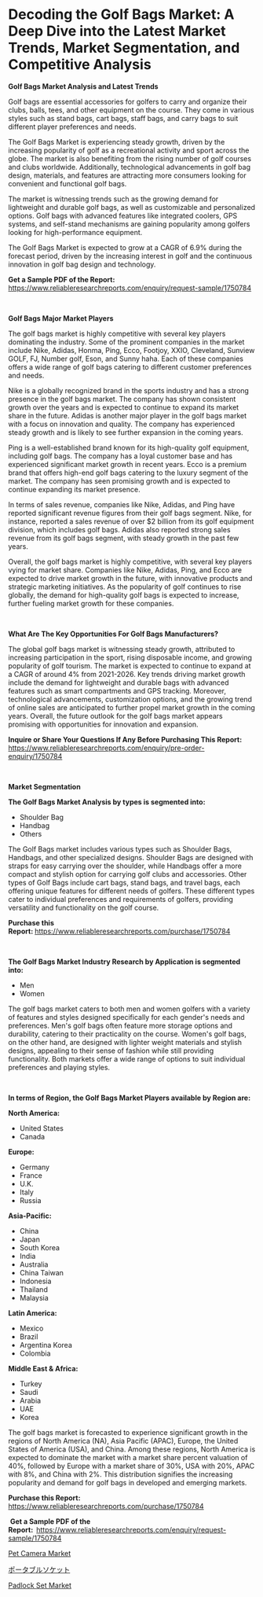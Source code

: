 <p><h1>Decoding the Golf Bags Market: A Deep Dive into the Latest Market Trends, Market Segmentation, and Competitive Analysis</h1></p><p><strong>Golf Bags Market Analysis and Latest Trends</strong></p>
<p><p>Golf bags are essential accessories for golfers to carry and organize their clubs, balls, tees, and other equipment on the course. They come in various styles such as stand bags, cart bags, staff bags, and carry bags to suit different player preferences and needs.</p><p>The Golf Bags Market is experiencing steady growth, driven by the increasing popularity of golf as a recreational activity and sport across the globe. The market is also benefiting from the rising number of golf courses and clubs worldwide. Additionally, technological advancements in golf bag design, materials, and features are attracting more consumers looking for convenient and functional golf bags.</p><p>The market is witnessing trends such as the growing demand for lightweight and durable golf bags, as well as customizable and personalized options. Golf bags with advanced features like integrated coolers, GPS systems, and self-stand mechanisms are gaining popularity among golfers looking for high-performance equipment.</p><p>The Golf Bags Market is expected to grow at a CAGR of 6.9% during the forecast period, driven by the increasing interest in golf and the continuous innovation in golf bag design and technology.</p></p>
<p><strong>Get a Sample PDF of the Report:&nbsp;</strong> <a href="https://www.reliableresearchreports.com/enquiry/request-sample/1750784">https://www.reliableresearchreports.com/enquiry/request-sample/1750784</a></p>
<p>&nbsp;</p>
<p><strong>Golf Bags Major Market Players</strong></p>
<p><p>The golf bags market is highly competitive with several key players dominating the industry. Some of the prominent companies in the market include Nike, Adidas, Honma, Ping, Ecco, Footjoy, XXIO, Cleveland, Sunview GOLF, FJ, Number golf, Eson, and Sunny haha. Each of these companies offers a wide range of golf bags catering to different customer preferences and needs.</p><p>Nike is a globally recognized brand in the sports industry and has a strong presence in the golf bags market. The company has shown consistent growth over the years and is expected to continue to expand its market share in the future. Adidas is another major player in the golf bags market with a focus on innovation and quality. The company has experienced steady growth and is likely to see further expansion in the coming years.</p><p>Ping is a well-established brand known for its high-quality golf equipment, including golf bags. The company has a loyal customer base and has experienced significant market growth in recent years. Ecco is a premium brand that offers high-end golf bags catering to the luxury segment of the market. The company has seen promising growth and is expected to continue expanding its market presence.</p><p>In terms of sales revenue, companies like Nike, Adidas, and Ping have reported significant revenue figures from their golf bags segment. Nike, for instance, reported a sales revenue of over $2 billion from its golf equipment division, which includes golf bags. Adidas also reported strong sales revenue from its golf bags segment, with steady growth in the past few years.</p><p>Overall, the golf bags market is highly competitive, with several key players vying for market share. Companies like Nike, Adidas, Ping, and Ecco are expected to drive market growth in the future, with innovative products and strategic marketing initiatives. As the popularity of golf continues to rise globally, the demand for high-quality golf bags is expected to increase, further fueling market growth for these companies.</p></p>
<p>&nbsp;</p>
<p><strong>What Are The Key Opportunities For Golf Bags Manufacturers?</strong></p>
<p><p>The global golf bags market is witnessing steady growth, attributed to increasing participation in the sport, rising disposable income, and growing popularity of golf tourism. The market is expected to continue to expand at a CAGR of around 4% from 2021-2026. Key trends driving market growth include the demand for lightweight and durable bags with advanced features such as smart compartments and GPS tracking. Moreover, technological advancements, customization options, and the growing trend of online sales are anticipated to further propel market growth in the coming years. Overall, the future outlook for the golf bags market appears promising with opportunities for innovation and expansion.</p></p>
<p><strong>Inquire or Share Your Questions If Any Before Purchasing This Report:</strong> <a href="https://www.reliableresearchreports.com/enquiry/pre-order-enquiry/1750784">https://www.reliableresearchreports.com/enquiry/pre-order-enquiry/1750784</a></p>
<p>&nbsp;</p>
<p><strong>Market Segmentation</strong></p>
<p><strong>The Golf Bags Market Analysis by types is segmented into:</strong></p>
<p><ul><li>Shoulder Bag</li><li>Handbag</li><li>Others</li></ul></p>
<p><p>The Golf Bags market includes various types such as Shoulder Bags, Handbags, and other specialized designs. Shoulder Bags are designed with straps for easy carrying over the shoulder, while Handbags offer a more compact and stylish option for carrying golf clubs and accessories. Other types of Golf Bags include cart bags, stand bags, and travel bags, each offering unique features for different needs of golfers. These different types cater to individual preferences and requirements of golfers, providing versatility and functionality on the golf course.</p></p>
<p><strong>Purchase this Report:&nbsp;</strong><a href="https://www.reliableresearchreports.com/purchase/1750784">https://www.reliableresearchreports.com/purchase/1750784</a></p>
<p>&nbsp;</p>
<p><strong>The Golf Bags Market Industry Research by Application is segmented into:</strong></p>
<p><ul><li>Men</li><li>Women</li></ul></p>
<p><p>The golf bags market caters to both men and women golfers with a variety of features and styles designed specifically for each gender's needs and preferences. Men's golf bags often feature more storage options and durability, catering to their practicality on the course. Women's golf bags, on the other hand, are designed with lighter weight materials and stylish designs, appealing to their sense of fashion while still providing functionality. Both markets offer a wide range of options to suit individual preferences and playing styles.</p></p>
<p>&nbsp;</p>
<p><strong>In terms of Region, the Golf Bags Market Players available by Region are:</strong></p>
<p>
    <p> <strong> North America: </strong>
        <ul>
            <li>United States</li>
            <li>Canada</li>
        </ul>
        </p> 
    <p> <strong> Europe: </strong>
        <ul>
            <li>Germany</li>
            <li>France</li>
            <li>U.K.</li>
            <li>Italy</li>
            <li>Russia</li>
        </ul>
        </p> 
    <p> <strong> Asia-Pacific: </strong>
        <ul>
            <li>China</li>
            <li>Japan</li>
            <li>South Korea</li>
            <li>India</li>
            <li>Australia</li>
            <li>China Taiwan</li>
            <li>Indonesia</li>
            <li>Thailand</li>
            <li>Malaysia</li>
        </ul>
        </p> 
    <p> <strong> Latin America: </strong>
        <ul>
            <li>Mexico</li>
            <li>Brazil</li>
            <li>Argentina Korea</li>
            <li>Colombia</li>
        </ul>
        </p> 
    <p> <strong> Middle East & Africa: </strong>
        <ul>
            <li>Turkey</li>
            <li>Saudi</li>
            <li>Arabia</li>
            <li>UAE</li>
            <li>Korea</li>
        </ul>
    </p>
    </p>
<p><p>The golf bags market is forecasted to experience significant growth in the regions of North America (NA), Asia Pacific (APAC), Europe, the United States of America (USA), and China. Among these regions, North America is expected to dominate the market with a market share percent valuation of 40%, followed by Europe with a market share of 30%, USA with 20%, APAC with 8%, and China with 2%. This distribution signifies the increasing popularity and demand for golf bags in developed and emerging markets.</p></p>
<p><strong>Purchase this Report: </strong><a href="https://www.reliableresearchreports.com/purchase/1750784">https://www.reliableresearchreports.com/purchase/1750784</a></p>
<p>&nbsp;<strong>Get a Sample PDF of the Report:&nbsp;&nbsp;</strong><a href="https://www.reliableresearchreports.com/enquiry/request-sample/1750784">https://www.reliableresearchreports.com/enquiry/request-sample/1750784</a></p>
<p><strong></strong></p>
<p><p><a href="https://github.com/Sherrillcrooksxa8i18ucf2m/Market-Research-Report-List-1/blob/main/pet-camera-market.md">Pet Camera Market</a></p><p><a href="https://medium.com/@santosuigrtley997836/%E3%83%9D%E3%83%BC%E3%82%BF%E3%83%96%E3%83%AB%E3%82%BD%E3%82%B1%E3%83%83%E3%83%88%E5%B8%82%E5%A0%B4-%E7%AB%B6%E4%BA%89%E5%88%86%E6%9E%90-%E5%B8%82%E5%A0%B4%E5%8B%95%E5%90%91-%E3%81%8A%E3%82%88%E3%81%B32031%E5%B9%B4%E3%81%BE%E3%81%A7%E3%81%AE%E4%BA%88%E6%B8%AC-48a799d44bb1">ポータブルソケット</a></p><p><a href="https://github.com/derrinmiltonellis35gcl/Market-Research-Report-List-1/blob/main/padlock-set-market.md">Padlock Set Market</a></p></p>